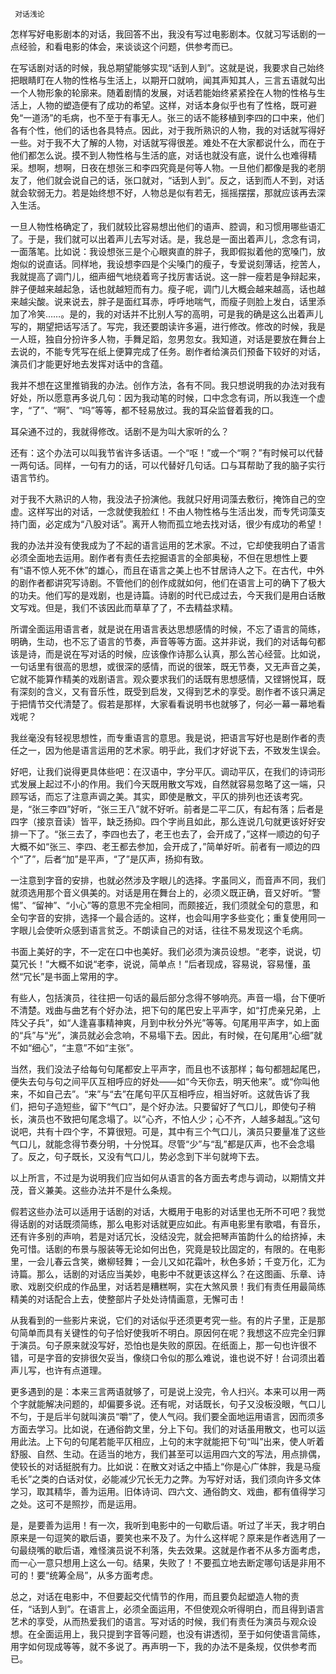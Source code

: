      对话浅论 

   怎样写好电影剧本的对话，我回答不出，我没有写过电影剧本。仅就习写话剧的一点经验，和看电影的体会，来谈谈这个问题，供参考而已。 

   在写话剧对话的时候，我总期望能够实现“话到人到”。这就是说，我要求自己始终把眼睛盯在人物的性格与生活上，以期开口就响，闻其声知其人，三言五语就勾出一个人物形象的轮廓来。随着剧情的发展，对话若能始终紧紧拴在人物的性格与生活上，人物的塑造便有了成功的希望。这样，对话本身似乎也有了性格，既可避免“一道汤”的毛病，也不至于有事无人。张三的话不能移植到李四的口中来，他们各有个性，他们的话也各具特点。因此，对于我所熟识的人物，我的对话就写得好一些。对于我不大了解的人物，对话就写得很差。难处不在大家都说什么，而在于他们都怎么说。摸不到人物性格与生活的底，对话也就没有底，说什么也难得精采。想啊，想啊，日夜在想张三和李四究竟是何等人物。一旦他们都像是我的老朋友了，他们就会说自己的话，张口就对，“话到人到”。反之，话到而人不到，对话就会软弱无力。若是始终想不好，人物总是似有若无，摇摇摆摆，那就应该再去深入生活。 

   一旦人物性格确定了，我们就较比容易想出他们的语声、腔调，和习惯用哪些语汇了。于是，我们就可以出着声儿去写对话。是，我总是一面出着声儿，念念有词，一面落笔。比如说：我设想张三是个心眼爽直的胖子，我即假拟着他的宽嗓门，放炮似的说直话。同样地，我设想李四是个尖嗓门的瘦子，专爱说刻薄话，挖苦人，我就提高了调门儿，细声细气地绕着弯子找厉害话说。这一胖一瘦若是争辩起来，胖子便越来越起急，话也就越短而有力。瘦子呢，调门儿大概会越来越高，话也越来越尖酸。说来说去，胖子是面红耳赤，呼呼地喘气，而瘦子则脸上发白，话里添加了冷笑……。是的，我的对话并不比别人写的高明，可是我的确是这么出着声儿写的，期望把话写活了。写完，我还要朗读许多遍，进行修改。修改的时候，我是一人班，独自分扮许多人物，手舞足蹈，忽男忽女。我知道，对话是要放在舞台上去说的，不能专凭写在纸上便算完成了任务。剧作者给演员们预备下较好的对话，演员们才能更好地去发挥对话中的含蕴。 

   我并不想在这里推销我的办法。创作方法，各有不同。我只想说明我的办法对我有好处，所以愿意再多说几句：因为我动笔的时候，口中念念有词，所以我连一个虚字，“了”、“啊”、“吗”等等，都不轻易放过。我的耳朵监督着我的口。 

   耳朵通不过的，我就得修改。话剧不是为叫大家听的么？ 

   还有：这个办法可以叫我节省许多话语。一个“呕！”或一个“啊？”有时候可以代替一两句话。同样，一句有力的话，可以代替好几句话。口与耳帮助了我的脑子实行语言节约。 

   对于我不大熟识的人物，我没法子扮演他。我就只好用词藻去敷衍，掩饰自己的空虚。这样写出的对话，一念就使我脸红！不由人物性格与生活出发，而专凭词藻支持门面，必定成为“八股对话”。离开人物而孤立地去找对话，很少有成功的希望！ 

   我的办法并没有使我成为了不起的语言运用的艺术家。不过，它却使我明白了语言必须全面地去运用。剧作者有责任去挖掘语言的全部奥秘，不但在思想性上要有“语不惊人死不休”的雄心，而且在语言之美上也不甘居诗人之下。在古代，中外的剧作者都讲究写诗剧。不管他们的创作成就如何，他们在语言上可的确下了极大的功夫。他们写的是戏剧，也是诗篇。诗剧的时代已成过去，今天我们是用白话散文写戏。但是，我们不该因此而草草了了，不去精益求精。 

   所谓全面运用语言者，就是说在用语言表达思想感情的时候，不忘了语言的简练，明确，生动，也不忘了语言的节奏，声音等等方面。这并非说，我们的对话每句都该是诗，而是说在写对话的时候，应该像作诗那么认真，那么苦心经营。比如说，一句话里有很高的思想，或很深的感情，而说的很笨，既无节奏，又无声音之美，它就不能算作精美的戏剧语言。观众要求我们的话既有思想感情，又铿锵悦耳，既有深刻的含义，又有音乐性，既受到启发，又得到艺术的享受。剧作者不该只满足于把情节交代清楚了。假若是那样，大家看看说明书也就够了，何必一幕一幕地看戏呢？ 

   我丝毫没有轻视思想性，而专重语言的意思。我是说，把语言写好也是剧作者的责任之一，因为他是语言运用的艺术家。明乎此，我们才好说下去，不致发生误会。 

   好吧，让我们说得更具体些吧：在汉语中，字分平仄。调动平仄，在我们的诗词形式发展上起过不小的作用。我们今天既用散文写戏，自然就容易忽略了这一端，只顾写话，而忘了注意声调之美。其实，即使是散文，平仄的排列也还该考究。是，“张三李四”好听，“张三王八”就不好听。前者是二平二仄，有起有落；后者是四字（接京音读）皆平，缺乏扬抑。四个字尚且如此，那么连说几句就更该好好安排一下了。“张三去了，李四也去了，老王也去了，会开成了，”这样一顺边的句子大概不如“张三、李四、老王都去参加，会开成了，”简单好听。前者有一顺边的四个“了”，后者“加”是平声，“了”是仄声，扬抑有致。 

   一注意到字音的安排，也就必然涉及字眼儿的选择。字虽同义，而音声不同，我们就须选用那个音义俱美的。对话是用在舞台上的，必须义既正确，音又好听。“警惕”、“留神”、“小心”等的意思不完全相同，而颇接近，我们须就全句的意思，和全句字音的安排，选择一个最合适的。这样，也会叫用字多些变化；重复使用同一字眼儿会使听众感到语言贫乏。不朗读自己的对话，往往不易发现这个毛病。 

   书面上美好的字，不一定在口中也美好。我们必须为演员设想。“老李，说说，切莫冗长！”大概不如说“老李，说说，简单点！”后者现成，容易说，容易懂，虽然“冗长”是书面上常用的字。 

   有些人，包括演员，往往把一句话的最后部分念得不够响亮。声音一塌，台下便听不清楚。戏曲与曲艺有个好办法，把下句的尾巴安上平声字，如“打虎亲兄弟，上阵父子兵”，如“人逢喜事精神爽，月到中秋分外光”等等。句尾用平声字，如上面的“兵”与“光”，演员就必会念响，不易塌下去。因此，有时候，在句尾用“心细”就不如“细心”，“主意”不如“主张”。 

   当然，我们没法子给每句句尾都安上平声字，而且也不该那样；每句都翘起尾巴，便失去句与句之间平仄互相呼应的好处——如“今天你去，明天他来”。或“你叫他来，不如自己去”。“来”与“去”在尾句平仄互相呼应，相当好听。这就告诉了我们，把句子造短些，留下“气口”，是个好办法。只要留好了气口儿，即使句子稍长，演员也不致把句尾念塌了。以“心齐，不怕人少；心不齐，人越多越乱。”这句说吧，共有十四个字，不算很短。可是，其中有三个气口儿，演员只要量准了这些气口儿，就能念得节奏分明，十分悦耳。尽管“少”与“乱”都是仄声，也不会念塌了。反之，句子既长，又没有气口儿，势必念到下半句就垮下去。 

   以上所言，不过是为说明我们应当如何从语言的各方面去考虑与调动，以期情文并茂，音义兼美。这些办法并不是什么条规。 

   假若这些办法可以适用于话剧的对话，大概用于电影的对话里也无所不可吧？我觉得话剧的对话既须简练，那么电影对话就更应如此。有声电影里有歌唱，有音乐，还有许多别的声响，若是对话冗长，没结没完，就会把琴声笛韵什么的给挤掉，未免可惜。话剧的布景与服装等无论如何出色，究竟是较比固定的，有限的。在电影里，一会儿春云含笑，嫩柳轻舞；一会儿又如花霜叶，秋色多娇；千变万化，汇为诗篇。那么，话剧的对话应当美妙，电影中不就更该这样么？在这图画、乐章、诗歌、戏剧交织成的作品里，对话若是糟糕啊，实在大煞风景！我们有责任用最简练精美的对话配合上去，使整部片子处处诗情画意，无懈可击！ 

   从我看到的一些影片来说，它们的对话似乎还须更考究一些。有的片子里，正是那句简单而具有关键性的句子恰好使我听不明白。原因何在呢？我想这不应完全归罪于演员。句子原来就没写好，恐怕也是失败的原因。在纸面上，那一句也许很不错，可是字音的安排很欠妥当，像绕口令似的那么难说，谁也说不好！台词须出着声儿写，也许有点道理。 

   更多遇到的是：本来三言两语就够了，可是说上没完，令人扫兴。本来可以用一两个字就能解决问题的，却偏要多说。还有呢，对话既长，句子又没板没眼，气口儿不匀，于是后半句就叫演员“嚼”了，使人气闷。我们要全面地运用语言，因而须多方面去学习。比如说，在通俗韵文里，分上下句。我们的对话虽用散文，也可以运用此法。上下句的句尾若能平仄相应，上句的末字就能把下句“叫”出来，使人听着舒服、自然、生动。在适当的地方，我们甚至可以运用四六文的写法，用点排偶，使较长的对话挺脱有力。比如说：在散文对话之中插上“你是心广体胖，我是马瘦毛长”之类的白话对仗，必能减少冗长无力之弊。为写好对话，我们须向许多文体学习，取其精华，善为运用。旧体诗词、四六文、通俗韵文、戏曲，都有值得学习之处。这可不是照抄，而是运用。 

   是，是要善为运用！有一次，我听到电影中的一句歇后语。听过了半天，我才明白原来是一句逗笑的歇后语，要笑也来不及了。为什么这样呢？原来是作者选用了一句最绕嘴的歇后语，难怪演员说不利落，失去效果。这就是作者不从多方面考虑，而一心一意只想用上这么一句。结果，失败了！不要孤立地去断定哪句话是非用不可的！要“统筹全局”，从多方面考虑。 

   总之，对话在电影中，不但要起交代情节的作用，而且要负起塑造人物的责任，“话到人到”。在语言上，必须全面运用，不但使观众听得明白，而且得到语言艺术的享受，从而热爱我们的语言。写对话的时候，我们有责任为演员与观众设想。在全面运用上，我只提到字音等问题，也没有讲透彻，至于如何使语言简练，用字如何现成等等，就不多说了。再声明一下，我的办法不是条规，仅供参考而已。 

